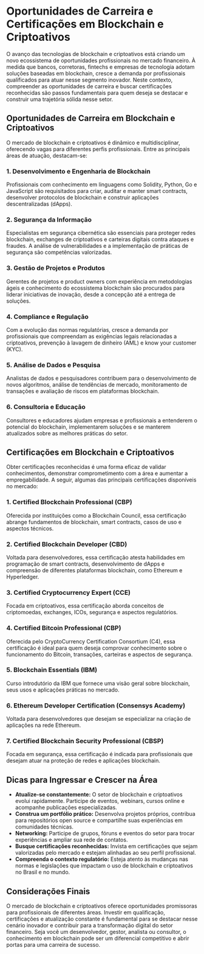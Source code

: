 # Oportunidades de Carreira e Certificações em Blockchain e Criptoativos

O avanço das tecnologias de blockchain e criptoativos está criando um novo ecossistema de oportunidades profissionais no mercado financeiro. À medida que bancos, corretoras, fintechs e empresas de tecnologia adotam soluções baseadas em blockchain, cresce a demanda por profissionais qualificados para atuar nesse segmento inovador. Neste contexto, compreender as oportunidades de carreira e buscar certificações reconhecidas são passos fundamentais para quem deseja se destacar e construir uma trajetória sólida nesse setor.

## Oportunidades de Carreira em Blockchain e Criptoativos

O mercado de blockchain e criptoativos é dinâmico e multidisciplinar, oferecendo vagas para diferentes perfis profissionais. Entre as principais áreas de atuação, destacam-se:

### 1. **Desenvolvimento e Engenharia de Blockchain**
Profissionais com conhecimento em linguagens como Solidity, Python, Go e JavaScript são requisitados para criar, auditar e manter smart contracts, desenvolver protocolos de blockchain e construir aplicações descentralizadas (dApps).

### 2. **Segurança da Informação**
Especialistas em segurança cibernética são essenciais para proteger redes blockchain, exchanges de criptoativos e carteiras digitais contra ataques e fraudes. A análise de vulnerabilidades e a implementação de práticas de segurança são competências valorizadas.

### 3. **Gestão de Projetos e Produtos**
Gerentes de projetos e product owners com experiência em metodologias ágeis e conhecimento do ecossistema blockchain são procurados para liderar iniciativas de inovação, desde a concepção até a entrega de soluções.

### 4. **Compliance e Regulação**
Com a evolução das normas regulatórias, cresce a demanda por profissionais que compreendam as exigências legais relacionadas a criptoativos, prevenção à lavagem de dinheiro (AML) e know your customer (KYC).

### 5. **Análise de Dados e Pesquisa**
Analistas de dados e pesquisadores contribuem para o desenvolvimento de novos algoritmos, análise de tendências de mercado, monitoramento de transações e avaliação de riscos em plataformas blockchain.

### 6. **Consultoria e Educação**
Consultores e educadores ajudam empresas e profissionais a entenderem o potencial do blockchain, implementarem soluções e se manterem atualizados sobre as melhores práticas do setor.

## Certificações em Blockchain e Criptoativos

Obter certificações reconhecidas é uma forma eficaz de validar conhecimentos, demonstrar comprometimento com a área e aumentar a empregabilidade. A seguir, algumas das principais certificações disponíveis no mercado:

### 1. **Certified Blockchain Professional (CBP)**
Oferecida por instituições como a Blockchain Council, essa certificação abrange fundamentos de blockchain, smart contracts, casos de uso e aspectos técnicos.

### 2. **Certified Blockchain Developer (CBD)**
Voltada para desenvolvedores, essa certificação atesta habilidades em programação de smart contracts, desenvolvimento de dApps e compreensão de diferentes plataformas blockchain, como Ethereum e Hyperledger.

### 3. **Certified Cryptocurrency Expert (CCE)**
Focada em criptoativos, essa certificação aborda conceitos de criptomoedas, exchanges, ICOs, segurança e aspectos regulatórios.

### 4. **Certified Bitcoin Professional (CBP)**
Oferecida pelo CryptoCurrency Certification Consortium (C4), essa certificação é ideal para quem deseja comprovar conhecimento sobre o funcionamento do Bitcoin, transações, carteiras e aspectos de segurança.

### 5. **Blockchain Essentials (IBM)**
Curso introdutório da IBM que fornece uma visão geral sobre blockchain, seus usos e aplicações práticas no mercado.

### 6. **Ethereum Developer Certification (Consensys Academy)**
Voltada para desenvolvedores que desejam se especializar na criação de aplicações na rede Ethereum.

### 7. **Certified Blockchain Security Professional (CBSP)**
Focada em segurança, essa certificação é indicada para profissionais que desejam atuar na proteção de redes e aplicações blockchain.

## Dicas para Ingressar e Crescer na Área

- **Atualize-se constantemente:** O setor de blockchain e criptoativos evolui rapidamente. Participe de eventos, webinars, cursos online e acompanhe publicações especializadas.
- **Construa um portfólio prático:** Desenvolva projetos próprios, contribua para repositórios open source e compartilhe suas experiências em comunidades técnicas.
- **Networking:** Participe de grupos, fóruns e eventos do setor para trocar experiências e ampliar sua rede de contatos.
- **Busque certificações reconhecidas:** Invista em certificações que sejam valorizadas pelo mercado e estejam alinhadas ao seu perfil profissional.
- **Compreenda o contexto regulatório:** Esteja atento às mudanças nas normas e legislações que impactam o uso de blockchain e criptoativos no Brasil e no mundo.

## Considerações Finais

O mercado de blockchain e criptoativos oferece oportunidades promissoras para profissionais de diferentes áreas. Investir em qualificação, certificações e atualização constante é fundamental para se destacar nesse cenário inovador e contribuir para a transformação digital do setor financeiro. Seja você um desenvolvedor, gestor, analista ou consultor, o conhecimento em blockchain pode ser um diferencial competitivo e abrir portas para uma carreira de sucesso.